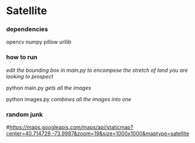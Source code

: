 # Satellite
### dependencies
opencv
numpy
pillow
urllib

### how to run
*edit the bounding box in main.py to encompese the stretch of land you are looking to prospect*

python main.py *gets all the images*

python images.py *combines all the images into one*

### random junk
#https://maps.googleapis.com/maps/api/staticmap?center=40.714728,-73.9987&zoom=19&size=1000x1000&maptype=satellite
